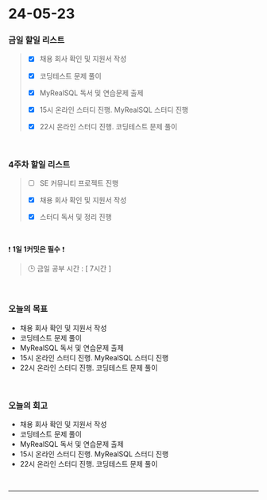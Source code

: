# 24-05-23
### 금일 할일 리스트
> - [x]  채용 회사 확인 및 지원서 작성
>
> - [x]  코딩테스트 문제 풀이
>
> - [x]  MyRealSQL 독서 및 연습문제 출제
>
> - [x]  15시 온라인 스터디 진행. MyRealSQL 스터디 진행
>
> - [x]  22시 온라인 스터디 진행. 코딩테스트 문제 풀이

<br/>

### 4주차 할일 리스트  
> - [ ]  SE 커뮤니티 프로젝트 진행
>
> - [x]  채용 회사 확인 및 지원서 작성
>
> - [x]  스터디 독서 및 정리 진행

<br/>

❗ **1일 1커밋은 필수** ❗
> 🕒 금일 공부 시간 : [ 7시간 ]

<br/>

### 오늘의 목표
- 채용 회사 확인 및 지원서 작성
- 코딩테스트 문제 풀이
- MyRealSQL 독서 및 연습문제 출제
- 15시 온라인 스터디 진행. MyRealSQL 스터디 진행
- 22시 온라인 스터디 진행. 코딩테스트 문제 풀이


<br>

### 오늘의 회고
- 채용 회사 확인 및 지원서 작성
- 코딩테스트 문제 풀이
- MyRealSQL 독서 및 연습문제 출제
- 15시 온라인 스터디 진행. MyRealSQL 스터디 진행
- 22시 온라인 스터디 진행. 코딩테스트 문제 풀이


<br/>

------------  
